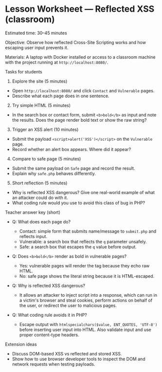# Lesson Worksheet — Reflected XSS (classroom)

Estimated time: 30–45 minutes

Objective: Observe how reflected Cross-Site Scripting works and how escaping
user input prevents it.

Materials: A laptop with Docker installed or access to a classroom machine with
the project running at `http://localhost:8080/`.

Tasks for students

1) Explore the site (5 minutes)
- Open `http://localhost:8080/` and click `Contact` and `Vulnerable` pages.
- Describe what each page does in one sentence.

2) Try simple HTML (5 minutes)
- In the search box or contact form, submit `<b>bold</b>` as input and note
  the results. Does the page render bold text or show the raw string?

3) Trigger an XSS alert (10 minutes)
- Submit the payload `<script>alert('XSS')</script>` on the `Vulnerable` page.
- Record whether an alert box appears. Where did it appear?

4) Compare to safe page (5 minutes)
- Submit the same payload on `Safe` page and record the result.
- Explain why `safe.php` behaves differently.

5) Short reflection (5 minutes)
- Why is reflected XSS dangerous? Give one real-world example of what an
  attacker could do with it.
- What coding rule would you use to avoid this class of bug in PHP?

Teacher answer key (short)

- Q: What does each page do?
  - Contact: simple form that submits name/message to `submit.php` and reflects input.
  - Vulnerable: a search box that reflects the `q` parameter unsafely.
  - Safe: a search box that escapes the `q` value before output.

- Q: Does `<b>bold</b>` render as bold in vulnerable pages?
  - Yes: vulnerable pages will render the tag because they echo raw HTML.
  - No: safe page shows the literal string because it is HTML-escaped.

- Q: Why is reflected XSS dangerous?
  - It allows an attacker to inject script into a response, which can run in a
    victim's browser and steal cookies, perform actions on behalf of the user,
    or redirect the user to malicious pages.

- Q: What coding rule avoids it in PHP?
  - Escape output with `htmlspecialchars($value, ENT_QUOTES, 'UTF-8')` before
    inserting user input into HTML. Also validate input and use proper
    content-type headers.

Extension ideas
- Discuss DOM-based XSS vs reflected and stored XSS.
- Show how to use browser developer tools to inspect the DOM and network
  requests when testing payloads.
